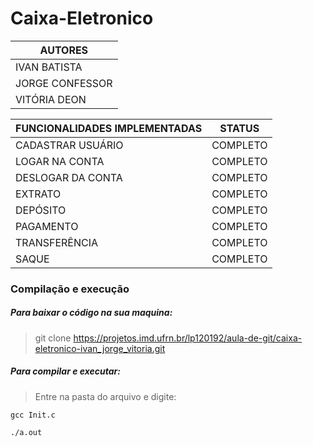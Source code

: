 # Caixa-Eletronico 

| **AUTORES** |
| ------ |
| IVAN BATISTA |
| JORGE CONFESSOR |
| VITÓRIA DEON |

| **FUNCIONALIDADES IMPLEMENTADAS** | **STATUS** |
| ------ | ------ |
| CADASTRAR USUÁRIO | COMPLETO |
| LOGAR NA CONTA | COMPLETO |
| DESLOGAR DA CONTA | COMPLETO |
| EXTRATO | COMPLETO |
| DEPÓSITO | COMPLETO |
| PAGAMENTO | COMPLETO |
| TRANSFERÊNCIA | COMPLETO |
| SAQUE | COMPLETO |

### **Compilação e execução**

##### *Para baixar o código na sua maquina:*
>  git clone https://projetos.imd.ufrn.br/lp120192/aula-de-git/caixa-eletronico-ivan_jorge_vitoria.git

##### *Para compilar e executar:*
>  Entre na pasta do arquivo e digite:

`gcc Init.c`

`./a.out`